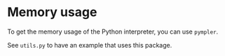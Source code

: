 # Memory usage

To get the memory usage of the Python interpreter, you can use `pympler`.

See `utils.py` to have an example that uses this package.


